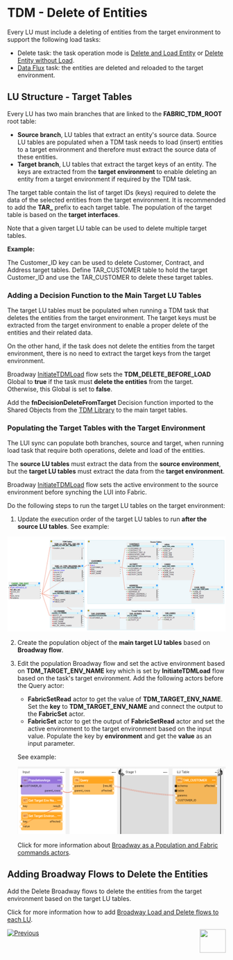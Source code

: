 # TDM - Delete of Entities

Every LU must include a deleting of entities from the target environment to support the following load tasks:

- Delete task: the task operation mode is [Delete and Load Entity](/articles/TDM/tdm_gui/19_load_task_request_parameters_regular_mode.md#delete-and-load-entity) or [Delete Entity without Load](/articles/TDM/tdm_gui/19_load_task_request_parameters_regular_mode.md#delete-entity-without-load). 
- [Data Flux](/articles/TDM/tdm_gui/20_load_task_dataflux_mode.md) task: the entities are deleted and reloaded to the target environment.

## LU Structure - Target Tables

Every LU has two main branches that are linked to the **FABRIC_TDM_ROOT** root table:

- **Source branch**, LU tables that extract an entity's source data. Source LU tables are populated when a TDM task needs to load (insert) entities to a target environment and therefore must extract the source data of these entities.
- **Target branch**, LU tables that extract the target keys of an entity. The keys are extracted from the **target environment** to enable deleting an entity from a target environment if required by the TDM task.

The target table contain the list of target IDs (keys) required to delete the data of the selected entities from the target environment. It is recommended to add the **TAR_** prefix to each target table. The population of the target table is based on the **target interfaces**. 

Note that a given target LU table can be used to delete multiple target tables.

**Example:**

The Customer_ID key can be used to delete Customer, Contract, and Address target tables. Define TAR_CUSTOMER table to hold the target Customer_ID and use the TAR_CUSTOMER to delete these target tables.

### Adding a Decision Function to the Main Target LU Tables

The target LU tables must be populated when running a TDM task that deletes the entities from the target environment. The target keys must be extracted from the target environment to enable a proper delete of the entities and their related data.

On the other hand, if the task does not delete the entities from the target environment, there is no need to extract the target keys from the target environment.

Broadway [InitiateTDMLoad](10_tdm_generic_broadway_flows.md#initialization) flow sets the **TDM_DELETE_BEFORE_LOAD** Global to **true** if the task must **delete the entities** from the target. Otherwise, this Global is set to **false**.   

Add the **fnDecisionDeleteFromTarget** Decision function imported to the Shared Objects from the [TDM Library](04_fabric_tdm_library.md) to the main target tables. 

### Populating the Target Tables with the Target Environment

The LUI sync can populate both branches, source and target, when running load task that require both operations, delete and load of the entities. 

The **source LU tables** must extract the data from the **source environment**, but the **target LU tables** must extract the data from the **target environment**.

Broadway [InitiateTDMLoad](10_tdm_generic_broadway_flows.md#initialization) flow sets the active environment to the source environment before synching the LUI into Fabric.

Do the following steps to run the target LU tables on the target environment:

1.  Update the execution order of the target LU tables to run **after the source LU tables**. See example:

   ![lu example](images/lu_tar_tables_example.png)

2. Create the population object of the **main target LU tables** based on **Broadway flow**. 

3. Edit the population Broadway flow and set the active environment based on **TDM_TARGET_ENV_NAME** key which is set by **InitiateTDMLoad** flow based on the task's target environment. Add the following actors before the Query actor:

   - **FabricSetRead** actor to get the value of **TDM_TARGET_ENV_NAME**. Set the **key** to **TDM_TARGET_ENV_NAME** and connect the output to the **FabricSet** actor.
   - **FabricSet** actor to get the output of **FabricSetRead** actor and set the active environment to the target environment based on the input value. Populate the key by **environment** and get the **value** as an input parameter.

   See example:

   ![Broadway population](images/broadway_tar_table_population_example.png)

   Click for more information about [Broadway as a Population and Fabric commands actors](/articles/19_Broadway/09_broadway_integration_with_Fabric.md).



## Adding Broadway Flows to Delete the Entities

Add the Delete Broadway flows to delete the entities from the target environment based on the target LU tables.

Click for more information how to add [Broadway Load and Delete flows to each LU](11_tdm_implementation_using_generic_flows.md).



[![Previous](/articles/images/Previous.png)](07_tdm_implementation_parameters_handling.md)[<img align="right" width="60" height="54" src="/articles/images/Next.png">](09_tdm_reference_implementation.md)